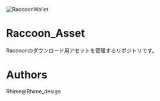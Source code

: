 
<img src="https://raccoonwallet.com/wp-content/uploads/2018/10/Raccoon_githubimage_2.jpg" alt="RaccoonWallet " title="RaccoonWallet ">

# Raccoon_Asset
Raccoonのダウンロード用アセットを管理するリポジトリです。

# Authors
Rhime@Rhime_design
